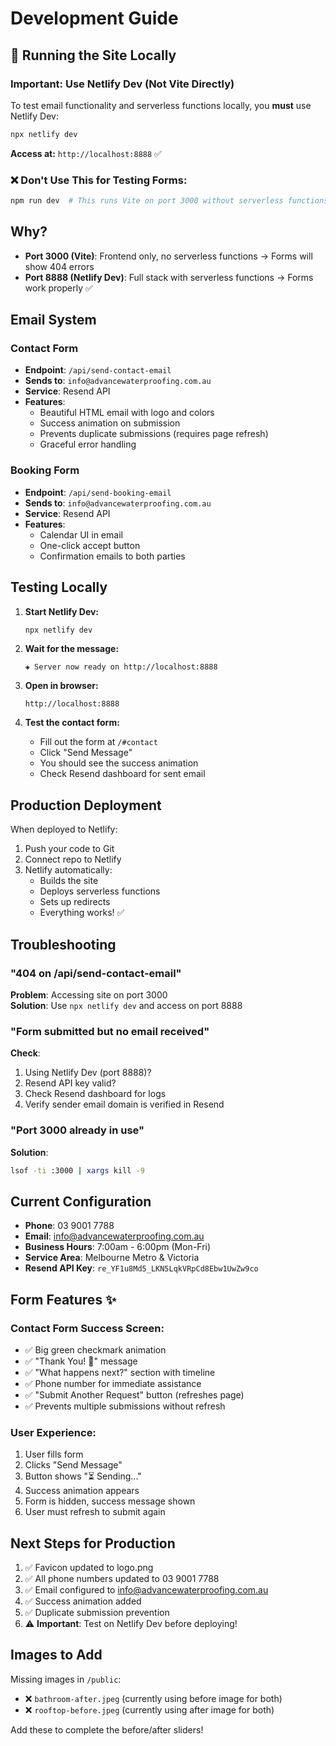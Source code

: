 # Development Guide

## 🚀 Running the Site Locally

### Important: Use Netlify Dev (Not Vite Directly)

To test email functionality and serverless functions locally, you **must** use Netlify Dev:

```bash
npx netlify dev
```

**Access at:** `http://localhost:8888` ✅

### ❌ Don't Use This for Testing Forms:
```bash
npm run dev  # This runs Vite on port 3000 without serverless functions
```

## Why?

- **Port 3000 (Vite)**: Frontend only, no serverless functions → Forms will show 404 errors
- **Port 8888 (Netlify Dev)**: Full stack with serverless functions → Forms work properly ✅

## Email System

### Contact Form
- **Endpoint**: `/api/send-contact-email`
- **Sends to**: `info@advancewaterproofing.com.au`
- **Service**: Resend API
- **Features**:
  - Beautiful HTML email with logo and colors
  - Success animation on submission
  - Prevents duplicate submissions (requires page refresh)
  - Graceful error handling

### Booking Form
- **Endpoint**: `/api/send-booking-email`
- **Sends to**: `info@advancewaterproofing.com.au`
- **Service**: Resend API
- **Features**:
  - Calendar UI in email
  - One-click accept button
  - Confirmation emails to both parties

## Testing Locally

1. **Start Netlify Dev:**
   ```bash
   npx netlify dev
   ```

2. **Wait for the message:**
   ```
   ◈ Server now ready on http://localhost:8888
   ```

3. **Open in browser:**
   ```
   http://localhost:8888
   ```

4. **Test the contact form:**
   - Fill out the form at `/#contact`
   - Click "Send Message"
   - You should see the success animation
   - Check Resend dashboard for sent email

## Production Deployment

When deployed to Netlify:
1. Push your code to Git
2. Connect repo to Netlify
3. Netlify automatically:
   - Builds the site
   - Deploys serverless functions
   - Sets up redirects
   - Everything works! ✅

## Troubleshooting

### "404 on /api/send-contact-email"
**Problem**: Accessing site on port 3000  
**Solution**: Use `npx netlify dev` and access on port 8888

### "Form submitted but no email received"
**Check**:
1. Using Netlify Dev (port 8888)?
2. Resend API key valid?
3. Check Resend dashboard for logs
4. Verify sender email domain is verified in Resend

### "Port 3000 already in use"
**Solution**:
```bash
lsof -ti :3000 | xargs kill -9
```

## Current Configuration

- **Phone**: 03 9001 7788
- **Email**: info@advancewaterproofing.com.au
- **Business Hours**: 7:00am - 6:00pm (Mon-Fri)
- **Service Area**: Melbourne Metro & Victoria
- **Resend API Key**: `re_YF1u8Md5_LKN5LqkVRpCd8Ebw1UwZw9co`

## Form Features ✨

### Contact Form Success Screen:
- ✅ Big green checkmark animation
- ✅ "Thank You! 🎉" message
- ✅ "What happens next?" section with timeline
- ✅ Phone number for immediate assistance
- ✅ "Submit Another Request" button (refreshes page)
- ✅ Prevents multiple submissions without refresh

### User Experience:
1. User fills form
2. Clicks "Send Message"
3. Button shows "⏳ Sending..."
4. Success animation appears
5. Form is hidden, success message shown
6. User must refresh to submit again

## Next Steps for Production

1. ✅ Favicon updated to logo.png
2. ✅ All phone numbers updated to 03 9001 7788
3. ✅ Email configured to info@advancewaterproofing.com.au
4. ✅ Success animation added
5. ✅ Duplicate submission prevention
6. ⚠️ **Important**: Test on Netlify Dev before deploying!

## Images to Add

Missing images in `/public`:
- ❌ `bathroom-after.jpeg` (currently using before image for both)
- ❌ `rooftop-before.jpeg` (currently using after image for both)

Add these to complete the before/after sliders!


